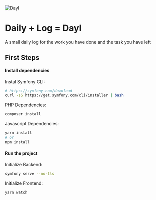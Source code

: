 ![Dayl](./etc/assets/dayl_logo_full.png)

# Daily + Log = Dayl
A small daily log for the work you have done and the task you have left

## First Steps

#### Install dependencies

Instal Symfony CLI:
````bash
# https://symfony.com/download
curl -sS https://get.symfony.com/cli/installer | bash
````

PHP Dependencies:
```bash
composer install
```

Javascript Dependencies:
```bash
yarn install
# or
npm install
```

#### Run the project

Initialize Backend:
```bash
symfony serve --no-tls
```

Initialize Frontend:
````bash
yarn watch
````
